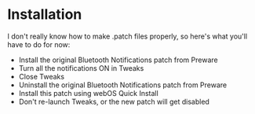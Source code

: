 # Installation
I don't really know how to make .patch files properly, so here's what you'll have to do for now:

* Install the original Bluetooth Notifications patch from Preware
* Turn all the notifications ON in Tweaks
* Close Tweaks
* Uninstall the original Bluetooth Notifications patch from Preware
* Install this patch using webOS Quick Install
* Don't re-launch Tweaks, or the new patch will get disabled